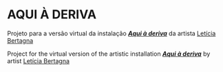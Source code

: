 # AQUI À DERIVA

Projeto para a versão virtual da instalação [_**Aqui à deriva**_](https://www.ufrgs.br/verter/corujas/bertagna.html) da artista [Letícia Bertagna](https://leticiabertagna.wordpress.com/)


Project for the virtual version of the artistic installation [_**Aqui à deriva**_](https://www.ufrgs.br/verter/corujas/bertagna.html) by artist [Letícia Bertagna](https://leticiabertagna.wordpress.com/)
